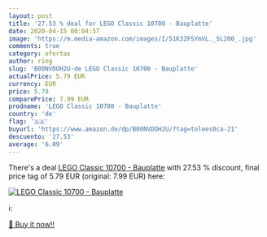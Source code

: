 ```yaml
---
layout: post
title: '27.53 % deal for LEGO Classic 10700 - Bauplatte'
date: 2020-04-15 00:04:57
image: 'https://m.media-amazon.com/images/I/51K3ZFSYmVL._SL200_.jpg'
comments: true
category: ofertas
author: ring
slug: 'B00NVDOH2U-de LEGO Classic 10700 - Bauplatte'
actualPrice: 5.79 EUR
currency: EUR
price: 5.79
comparePrice: 7.99 EUR
prodname: 'LEGO Classic 10700 - Bauplatte'
country: 'de'
flag: '🇩🇪'
buyurl: 'https://www.amazon.de/dp/B00NVDOH2U/?tag=tolees0ca-21'
descuento: '27.53'
average: '6.09'
---
```


There's a deal [LEGO Classic 10700 - Bauplatte](https://www.amazon.de/dp/B00NVDOH2U/?tag=tolees0ca-21)  with  27.53 % discount, final price tag of  5.79 EUR (original: 7.99 EUR) here:

[![LEGO Classic 10700 - Bauplatte](https://m.media-amazon.com/images/I/51K3ZFSYmVL._SL200_.jpg)](https://www.amazon.de/dp/B00NVDOH2U/?tag=tolees0ca-21)

ℹ️:


[🛒 Buy it now!!](https://www.amazon.de/dp/B00NVDOH2U/?tag=tolees0ca-21)
